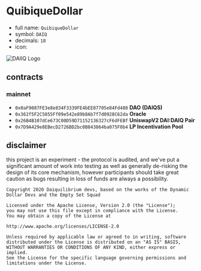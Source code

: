 # QuibiqueDollar

- full name: `QuibiqueDollar`
- symbol: `DAIQ`
- decimals: `18`
- icon:

![DAIIQ Logo](https://daiq.io/logo.png)

## contracts
### mainnet
- `0x0aF9087FE3e8e834F3339FE4bEE87705e84Fd488` **DAO (DAIQS)**
- `0x362f5F2C5855Ff09e542e89b8Ab7f7d0928C62da` **Oracle**
- `0x26B4B107dCe673C00D59D71152136327cF6dFEBf` **UniswapV2 DAI:DAIQ Pair**
- `0x7D9A429e8EBecD2726BD2bc0B843864ba075F0b4` **LP Incentivation Pool**

## disclaimer
this project is an experiment - the protocol is audited, and we've put a significant amount of work into testing as well as generally de-risking the design of its core mechanism, however participants should take great caution as bugs resulting in loss of funds are always a possibility.

```
Copyright 2020 Daiquilibrium devs, based on the works of the Dynamic Dollar Devs and the Empty Set Squad

Licensed under the Apache License, Version 2.0 (the "License");
you may not use this file except in compliance with the License.
You may obtain a copy of the License at

http://www.apache.org/licenses/LICENSE-2.0

Unless required by applicable law or agreed to in writing, software
distributed under the License is distributed on an "AS IS" BASIS,
WITHOUT WARRANTIES OR CONDITIONS OF ANY KIND, either express or implied.
See the License for the specific language governing permissions and
limitations under the License.
```
